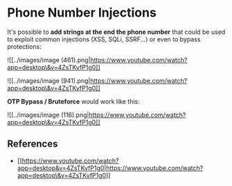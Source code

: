 # Phone Number Injections


It's possible to **add strings at the end the phone number** that could be used to exploit common injections (XSS, SQLi, SSRF...) or even to bypass protections:

![[../images/image (461).png|https://www.youtube.com/watch?app=desktop\&v=4ZsTKvfP1g0]]


![[../images/image (941).png|https://www.youtube.com/watch?app=desktop\&v=4ZsTKvfP1g0]]


**OTP Bypass / Bruteforce** would work like this:

![[../images/image (116).png|https://www.youtube.com/watch?app=desktop\&v=4ZsTKvfP1g0]]


## References

- [[https://www.youtube.com/watch?app=desktop&v=4ZsTKvfP1g0|https://www.youtube.com/watch?app=desktop\&v=4ZsTKvfP1g0]]



